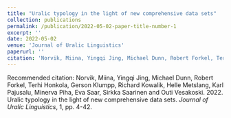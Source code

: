 ```yaml
---
title: "Uralic typology in the light of new comprehensive data sets"
collection: publications
permalink: /publication/2022-05-02-paper-title-number-1
excerpt: ''
date: 2022-05-02
venue: 'Journal of Uralic Linguistics'
paperurl: ''
citation: 'Norvik, Miina, Yingqi Jing, Michael Dunn, Robert Forkel, Terhi Honkola, Gerson Klumpp, Richard Kowalik, Helle Metslang, Karl Pajusalu, Minerva Piha, Eva Saar, Sirkka Saarinen and Outi Vesakoski. 2022. &quot;Uralic typology in the light of new comprehensive data sets.&quot; <i>Journal of Uralic Linguistics</i>. 1, pp. 4-42.'
---
```


Recommended citation: Norvik, Miina, Yingqi Jing, Michael Dunn, Robert Forkel, Terhi Honkola, Gerson Klumpp, Richard Kowalik, Helle Metslang, Karl Pajusalu, Minerva Piha, Eva Saar, Sirkka Saarinen and Outi Vesakoski. 2022. Uralic typology in the light of new comprehensive data sets. *Journal of Uralic Linguistics*, 1, pp. 4-42.

